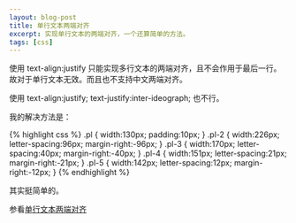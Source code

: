 ```yaml
---
layout: blog-post
title: 单行文本两端对齐 
excerpt: 实现单行文本的两端对齐，一个还算简单的方法。
tags: [css]
---
```


使用 text-align:justify 只能实现多行文本的两端对齐，且不会作用于最后一行。
故对于单行文本无效。而且也不支持中文两端对齐。

使用 text-align:justify; text-justify:inter-ideograph; 也不行。

我的解决方法是：
    
{% highlight css %}
.pl { width:130px; padding:10px; }
.pl-2 { width:226px; letter-spacing:96px; margin-right:-96px; }
.pl-3 { width:170px; letter-spacing:40px; margin-right:-40px; }
.pl-4 { width:151px; letter-spacing:21px; margin-right:-21px; }
.pl-5 { width:142px; letter-spacing:12px; margin-right:-12px; }
{% endhighlight %}

其实挺简单的。

参看[单行文本两端对齐][1]

[1]: /files/sample/single-line-text-align-justify.html "text align sample"


